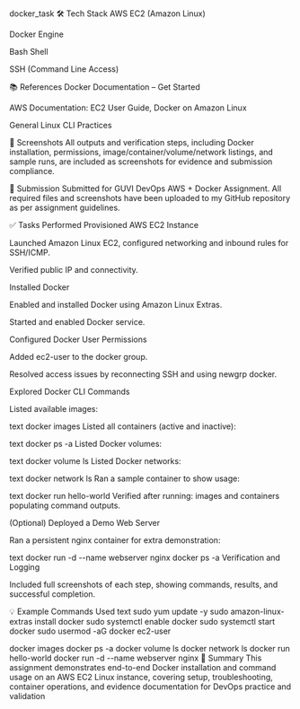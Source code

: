 docker_task
🛠️ Tech Stack
AWS EC2 (Amazon Linux)

Docker Engine

Bash Shell

SSH (Command Line Access)

📚 References
Docker Documentation – Get Started

AWS Documentation: EC2 User Guide, Docker on Amazon Linux

General Linux CLI Practices

📸 Screenshots
All outputs and verification steps, including Docker installation, permissions, image/container/volume/network listings, and sample runs, are included as screenshots for evidence and submission compliance.

📝 Submission
Submitted for GUVI DevOps AWS + Docker Assignment.
All required files and screenshots have been uploaded to my GitHub repository as per assignment guidelines.

✅ Tasks Performed
Provisioned AWS EC2 Instance

Launched Amazon Linux EC2, configured networking and inbound rules for SSH/ICMP.

Verified public IP and connectivity.

Installed Docker

Enabled and installed Docker using Amazon Linux Extras.

Started and enabled Docker service.

Configured Docker User Permissions

Added ec2-user to the docker group.

Resolved access issues by reconnecting SSH and using newgrp docker.

Explored Docker CLI Commands

Listed available images:

text
docker images
Listed all containers (active and inactive):

text
docker ps -a
Listed Docker volumes:

text
docker volume ls
Listed Docker networks:

text
docker network ls
Ran a sample container to show usage:

text
docker run hello-world
Verified after running: images and containers populating command outputs.

(Optional) Deployed a Demo Web Server

Ran a persistent nginx container for extra demonstration:

text
docker run -d --name webserver nginx
docker ps -a
Verification and Logging

Included full screenshots of each step, showing commands, results, and successful completion.

💡 Example Commands Used
text
sudo yum update -y
sudo amazon-linux-extras install docker
sudo systemctl enable docker
sudo systemctl start docker
sudo usermod -aG docker ec2-user

docker images
docker ps -a
docker volume ls
docker network ls
docker run hello-world
docker run -d --name webserver nginx
🔎 Summary
This assignment demonstrates end-to-end Docker installation and command usage on an AWS EC2 Linux instance, covering setup, troubleshooting, container operations, and evidence documentation for DevOps practice and validation
